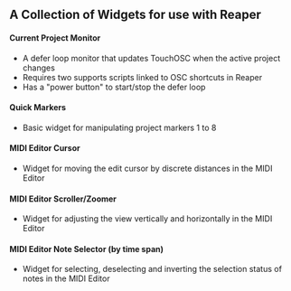 ## A Collection of Widgets for use with Reaper
#### Current Project Monitor
- A defer loop monitor that updates TouchOSC when the active project changes
- Requires two supports scripts linked to OSC shortcuts in Reaper
- Has a "power button" to start/stop the defer loop

#### Quick Markers
- Basic widget for manipulating project markers 1 to 8

#### MIDI Editor Cursor
- Widget for moving the edit cursor by discrete distances in the MIDI Editor

#### MIDI Editor Scroller/Zoomer
- Widget for adjusting the view vertically and horizontally in the MIDI Editor

#### MIDI Editor Note Selector (by time span)
- Widget for selecting, deselecting and inverting the selection status of notes in the MIDI Editor